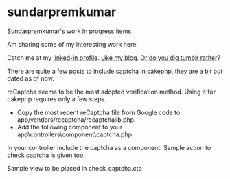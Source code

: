 # sundarpremkumar
Sundarpremkumar's work in progress items

Am sharing some of my interesting work here. 

Catch me at my [linked-in profile](https://www.linkedin.com/in/sundarpremkumar-s). 
[Like my blog](https://tellspk.wordpress.com). 
[Or do you dig tumblr rather](https://sundarpremkumar.tumblr.com)?

There are quite a few posts to include captcha in cakephp, they are a bit out dated as of now.

reCaptcha seems to be the most adopted verification method. Using it for cakephp requires only a few steps.

- Copy the most recent reCaptcha file from Google code to app/vendors/recaptcha/recaptchalib.php.
- Add the following component to your app\controllers\component\captcha.php

In your controller include the captcha as a component. Sample action to check captcha is given too.

Sample view to be placed in check_captcha.ctp
